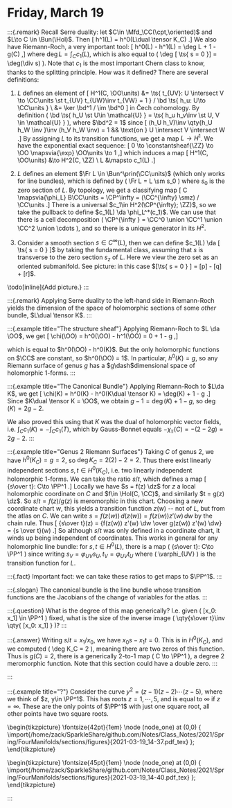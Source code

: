# Friday, March 19

:::{.remark}
Recall Serre duality: let $C\in \Mfd_\CC(\cpt,\oriented)$ and $L\to C \in \Bun(\Hol)$.
Then
\[
h^1(L) = h^0(L\dual \tensor K_C)
.\]
We also have Riemann-Roch, a very important tool:
\[
h^0(L) - h^1(L) = \deg L + 1 - g(C)
,\]
where $\deg L = \int_C c_1(L)$, which is also equal to \( \deg [ \ts{ s = 0 }]  = \deg(\div s) \).
Note that $c_1$ is the most important Chern class to know, thanks to the splitting principle.
How was it defined?
There are several definitions:

1. $L$ defines an element of 
\[
H^1(C, \OO\units) 
&= \ts{ t_{UV}: U \intersect V \to \CC\units \st t_{UV} t_{UW}\inv t_{VW} = 1 } / \bd \ts{ h_u: U\to \CC\units } \\
&= \ker \bd^1 / \im \bd^0
\]
in Čech cohomology.
  By definition \( \bd \ts{ h_U \st U\in \mathcal{U} } = \ts{ h_u h_v\inv \st U, V \in \mathcal{U} } \), where $\bd^2 = 1$ since 
  \[ 
  (h_U h_V)\inv \qty{h_U h_W \inv }\inv (h_V h_W \inv) = 1 && \text{on } U \intersect V \intersect W 
  .\]
  By assigning $L$ to its transition functions, we get a map $L\to H^1$.
  We have the exponential exact sequence:
  \[
  0 \to \constantsheaf{\ZZ} \to \OO \mapsvia{\exp} \OO\units \to 1
  ,\]
  which induces a map
  \[
  H^1(C, \OO\units) &\to H^2(C, \ZZ) \\
  L &\mapsto c_1(L)
  .\]

2. $L$ defines an element $\Fr L \in \Bun^\prin(\CC\units)$ (which only works for line bundles), which is defined by \( \Fr L = L \sm s_0 \)  where $s_0$ is the zero section of $L$.
  By topology, we get a classifying map 
  \[
C \mapsvia{\phi_L}  B\CC\units = \CP^\infty = (\CC^{\infty} \smz) / \CC\units
  .\]
  There is a universal $c_1\in H^2(\CP^{\infty}; \ZZ)$, so we take the pullback to define $c_1(L) \da \phi_L^*(c_1)$.
  We can use that there is a cell decomposition \( \CP^{\infty } = \CC^0 \union \CC^1 \union \CC^2 \union \cdots \), and so there is a unique generator in its $H^2$.

3. Consider a smooth section $s\in C^{\infty }(L)$, then we can define $c_1(L) \da [ \ts{ s = 0 } ]$ by taking the fundamental class, assuming that $s$ is transverse to the zero section $s_z$ of $L$.
  Here we view the zero set as an oriented submanifold.
  See picture: in this case $[\ts{ s = 0 } ] = [p] - [q] + [r]$.

  \todo[inline]{Add picture.}
:::

:::{.remark}
Applying Serre duality to the left-hand side in Riemann-Roch yields the dimension of the space of holomorphic sections of some *other* bundle, $L\dual \tensor K$.
:::

:::{.example title="The structure sheaf"}
Applying Riemann-Roch to $L \da \OO$, we get
\[
\chi(\OO) = h^0(\OO) - h^1(\OO) = 0 + 1 - g
,\]

which is equal to $h^0(\OO) - h^0(K)$. 
But the only holomorphic functions on $\CC$ are constant, so $h^0(\OO) = 1$.
In particular, $h^0(K) = g$, so any Riemann surface of genus $g$ has a $g\dash$dimensional space of holomorphic 1-forms.
:::

:::{.example title="The Canonical Bundle"}
Applying Riemann-Roch to $L\da K$, we get
\[
\chi(K) = h^0(K) - h^0(K\dual \tensor K) = \deg(K) + 1 - g
.\]
Since $K\dual \tensor K = \OO$, we obtain $g-1 = \deg(K) + 1 - g$, so $\deg(K) = 2g-2$.

We also proved this using that $K$ was the dual of holomorphic vector fields, i.e. $\int_C c_1(K) = -\int_C c_1(T)$, which by Gauss-Bonnet equals $-\chi_\Top(C) = -(2-2g) = 2g-2$.
:::

:::{.example title="Genus 2 Riemann Surfaces"}
Taking $C$ of genus 2, we have $h^0(K_C) = g= 2$, so $\deg K_C = 2(2) - 2 = 2$.
Thus there exist linearly independent sections $s, t \in H^0(K_C)$, i.e. two linearly independent holomorphic 1-forms.
We can take the ratio $s/t$, which defines a map
\[
{s\over t}: C\to \PP^1
.\]
Locally we have $s = f(z) \dz$ for $z$ a local holomorphic coordinate on $C$ and $f\in \Hol(C, \CC)$, and similarly $t = g(z) \dz$.
So $s/t = f(z) / g(z)$ is meromorphic in this chart.
Choosing a new coordinate chart $w$, this yields a transition function $z(w)$ -- not of $L$, but from the atlas on $C$.
We can write $s =f(z(w)) \, d(z(w)) = f(z(w)) z'(w) \, dw$ by the chain rule.
Thus 
\[
{s\over t}(z) = {f(z(w)) z'(w) \dw \over g(z(w)) z'(w) \dw} = {s \over t}(w)
.\]
So although $s/t$ was only defined in a coordinate chart, it winds up being independent of coordinates.
This works in general for any holomorphic line bundle: for $s, t\in H^0(L)$, there is a map \( {s\over t}: C\to \PP^1 \) since writing $s_V = \varphi_{UV} s_U, t_V = \varphi_{UV} t_U$ where \( \varphi_{UV} \) is the transition function for $L$.

:::{.fact}
Important fact: we can take these ratios to get maps to $\PP^1$.
:::

:::{.slogan}
The canonical bundle is the line bundle whose transition functions are the Jacobians of the change of variables for the atlas.
:::

:::{.question}
What is the degree of this map generically?
I.e. given \( [x_0: x_1] \in \PP^1 \) fixed, what is the size of the inverse image \( \qty{s\over t}\inv \qty{ [x_0: x_1] } \)?
:::

:::{.answer}
Writing $s/t = x_1/x_0$, we have $x_0 s - x_1 t=0$.
This is in $H^0(K_C)$, and we computed \( \deg K_C = 2 \), meaning there are two zeros of this function.
Thus is $g(C) = 2$, there is a generically 2-to-1 map \( C \to \PP^1 \), a degree 2 meromorphic function.
Note that this section could have a double zero.
:::

:::

:::{.example title="?"}
Consider the curve $y^2 = (z-1)(z-2)\cdots (z-5)$, where we think of $z, y\in \PP^1$.
This has roots $z=1,\cdots, 5$, and is equal to $\infty$ if $z=\infty$.
These are the only points of $\PP^1$ with just one square root, all other points have two square roots.

\begin{tikzpicture}
\fontsize{42pt}{1em} 
\node (node_one) at (0,0) { \import{/home/zack/SparkleShare/github.com/Notes/Class_Notes/2021/Spring/FourManifolds/sections/figures}{2021-03-19_14-37.pdf_tex} };
\end{tikzpicture}

\begin{tikzpicture}
\fontsize{45pt}{1em} 
\node (node_one) at (0,0) { \import{/home/zack/SparkleShare/github.com/Notes/Class_Notes/2021/Spring/FourManifolds/sections/figures}{2021-03-19_14-40.pdf_tex} };
\end{tikzpicture}

:::



